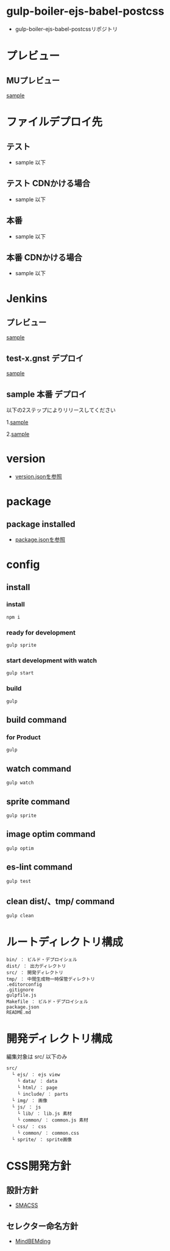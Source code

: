 # gulp-boiler-ejs-babel-postcss

- gulp-boiler-ejs-babel-postcssリポジトリ


# プレビュー

## MUプレビュー

[sample](sample) 


# ファイルデプロイ先

## テスト

- sample 以下

## テスト CDNかける場合

- sample 以下

## 本番

- sample 以下

## 本番 CDNかける場合

- sample 以下


# Jenkins

## プレビュー

[sample](sample) 

## test-x.gnst デプロイ

[sample](sample) 

## sample 本番 デプロイ

以下の2ステップによりリリースしてください

1.[sample](sample) 

2.[sample](sample) 


# version

- [version.jsonを参照](https://github.com/gurunavi-creators/gnavi-gulp-boiler-ejs-babel-postcss/blob/master/version.json) 


# package

## package installed

- [package.jsonを参照](https://github.com/gurunavi-creators/gnavi-gulp-boiler-ejs-babel-postcss/blob/master/package.json) 


# config

## install

### install

    npm i

### ready for development

    gulp sprite

### start development with watch

    gulp start

### build

    gulp

## build command

### for Product

    gulp

## watch command

    gulp watch

## sprite command

    gulp sprite

## image optim command

    gulp optim

## es-lint command

    gulp test

## clean dist/、tmp/ command

    gulp clean


# ルートディレクトリ構成

    bin/ ： ビルド・デプロイシェル
    dist/ ： 出力ディレクトリ
    src/ ： 開発ディレクトリ
    tmp/ ： 中間生成物一時保管ディレクトリ
    .editorconfig
    .gitignore
    gulpfile.js
    Makefile ： ビルド・デプロイシェル
    package.json
    README.md


# 開発ディレクトリ構成

編集対象は src/ 以下のみ

    src/
      └ ejs/ ： ejs view
        └ data/ ： data
        └ html/ ： page
        └ include/ ： parts
      └ img/ ： 画像
      └ js/ ： js
        └ lib/ ： lib.js 素材
        └ common/ ： common.js 素材
      └ css/ ： css
        └ common/ ： common.css
      └ sprite/ ： sprite画像


# CSS開発方針

## 設計方針

- [SMACSS](https://smacss.com/) 

## セレクター命名方針

- [MindBEMding](https://csswizardry.com/2013/01/mindbemding-getting-your-head-round-bem-syntax/) 

